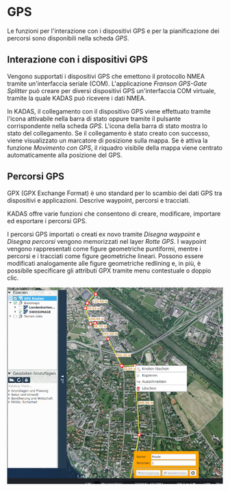 # GPS

Le funzioni per l'interazione con i dispositivi GPS e per la pianificazione dei percorsi sono disponibili nella scheda *GPS*.

## Interazione con i dispositivi GPS

Vengono supportati i dispositivi GPS che emettono il protocollo NMEA tramite un'interfaccia seriale (COM). L'applicazione *Franson GPS-Gate Splitter* può creare per diversi dispositivi GPS un'interfac­cia COM virtuale, tramite la quale KADAS può ricevere i dati NMEA.

In KADAS, il collegamento con il dispositivo GPS viene effettuato tramite l'icona attivabile nella barra di stato oppure tramite il pulsante corrispondente nella scheda *GPS*. L'icona della barra di stato mostra lo stato del collegamento. Se il collegamento è stato creato con successo, viene visualizzato un marcatore di posizione sulla mappa. Se è attiva la funzione *Movimento con GPS*, il riquadro visibile della mappa viene centrato automaticamente alla posizione del GPS.

## Percorsi GPS

GPX (GPX Exchange Format) è uno standard per lo scambio dei dati GPS tra dispositivi e applicazioni. Descrive waypoint, percorsi e tracciati.

KADAS offre varie funzioni che consentono di creare, modificare, importare ed esportare i percorsi GPS.

I percorsi GPS importati o creati ex novo tramite *Disegna waypoint* e *Disegna percorsi* vengono memorizzati nel layer *Rotte GPS*. I waypoint vengono rappresentati come figure geometriche punti­formi, mentre i percorsi e i tracciati come figure geometriche lineari. Possono essere modificati analogamente alle figure geometriche redlining e, in più, è possibile specificare gli attributi GPX tramite menu contestuale o doppio clic.

<img src="../media/image9.png" />
